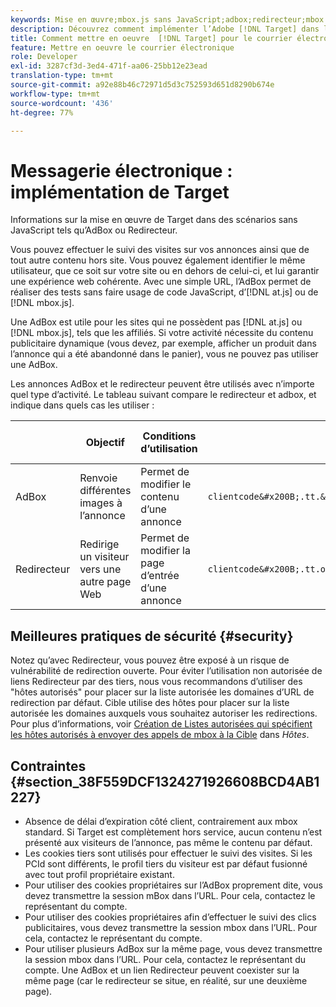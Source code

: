 ```yaml
---
keywords: Mise en œuvre;mbox.js sans JavaScript;adbox;redirecteur;mbox
description: Découvrez comment implémenter l’Adobe [!DNL Target] dans les scénarios non JavaScript, tels que l’utilisation d’une adbox ou d’un redirecteur.
title: Comment mettre en oeuvre  [!DNL Target] pour le courrier électronique ?
feature: Mettre en oeuvre le courrier électronique
role: Developer
exl-id: 3287cf3d-3ed4-471f-aa06-25bb12e23ead
translation-type: tm+mt
source-git-commit: a92e88b46c72971d5d3c752593d651d8290b674e
workflow-type: tm+mt
source-wordcount: '436'
ht-degree: 77%

---
```


# Messagerie électronique : implémentation de Target

Informations sur la mise en œuvre de Target dans des scénarios sans JavaScript tels qu’AdBox ou Redirecteur.

Vous pouvez effectuer le suivi des visites sur vos annonces ainsi que de tout autre contenu hors site. Vous pouvez également identifier le même utilisateur, que ce soit sur votre site ou en dehors de celui-ci, et lui garantir une expérience web cohérente. Avec une simple URL, l’AdBox permet de réaliser des tests sans faire usage de code JavaScript, d’[!DNL at.js] ou de [!DNL mbox.js].

Une AdBox est utile pour les sites qui ne possèdent pas [!DNL at.js] ou [!DNL mbox.js], tels que les affiliés. Si votre activité nécessite du contenu publicitaire dynamique (vous devez, par exemple, afficher un produit dans l’annonce qui a été abandonné dans le panier), vous ne pouvez pas utiliser une AdBox.

Les annonces AdBox et le redirecteur peuvent être utilisés avec n’importe quel type d’activité. Le tableau suivant compare le redirecteur et adbox, et indique dans quels cas les utiliser :

|  | Objectif | Conditions d’utilisation | Structure de l’URL | Type d’offre | Contenu de l’offre |
|--- |--- |--- |--- |--- |--- |
| AdBox | Renvoie différentes images à l’annonce | Permet de modifier le contenu d’une annonce | `clientcode&#x200B;.tt.&#x200B;omtrdc&#x200B;.net/&#x200B;m2&#x200B;/&#x200B;clientcode/ubox/&#x200B;image?` | Offre de redirection | URL d’une image |
| Redirecteur | Redirige un visiteur vers une autre page Web | Permet de modifier la page d’entrée d’une annonce | `clientcode&#x200B;.tt.omtrdc.net/&#x200B;m2/clientcode&#x200B;/ubox/page?` | Offre de redirection | URL d’une page |

## Meilleures pratiques de sécurité {#security}

Notez qu’avec Redirecteur, vous pouvez être exposé à un risque de vulnérabilité de redirection ouverte. Pour éviter l’utilisation non autorisée de liens Redirecteur par des tiers, nous vous recommandons d’utiliser des &quot;hôtes autorisés&quot; pour placer sur la liste autorisée les domaines d’URL de redirection par défaut. Cible utilise des hôtes pour placer sur la liste autorisée les domaines auxquels vous souhaitez autoriser les redirections. Pour plus d’informations, voir [Création de Listes autorisées qui spécifient les hôtes autorisés à envoyer des appels de mbox à la Cible](/help/administrating-target/hosts.md#allowlist) dans *Hôtes*.

## Contraintes {#section_38F559DCF1324271926608BCD4AB1227}

* Absence de délai d’expiration côté client, contrairement aux mbox standard. Si Target est complètement hors service, aucun contenu n’est présenté aux visiteurs de l’annonce, pas même le contenu par défaut.
* Les cookies tiers sont utilisés pour effectuer le suivi des visites. Si les PCId sont différents, le profil tiers du visiteur est par défaut fusionné avec tout profil propriétaire existant.
* Pour utiliser des cookies propriétaires sur l’AdBox proprement dite, vous devez transmettre la session mBox dans l’URL. Pour cela, contactez le représentant du compte.
* Pour utiliser des cookies propriétaires afin d’effectuer le suivi des clics publicitaires, vous devez transmettre la session mbox dans l’URL. Pour cela, contactez le représentant du compte.
* Pour utiliser plusieurs AdBox sur la même page, vous devez transmettre la session mbox dans l’URL. Pour cela, contactez le représentant du compte. Une AdBox et un lien Redirecteur peuvent coexister sur la même page (car le redirecteur se situe, en réalité, sur une deuxième page).

